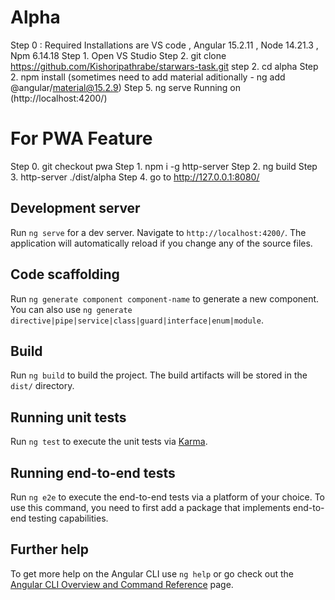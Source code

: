 # Alpha
Step 0 : Required Installations are VS code , Angular 15.2.11 , Node 14.21.3 , Npm 6.14.18
Step 1. Open VS Studio
Step 2. git clone https://github.com/Kishoripathrabe/starwars-task.git
step 2. cd alpha
Step 2. npm install (sometimes need to add material aditionally - ng add @angular/material@15.2.9)
Step 5. ng serve
Running on (http://localhost:4200/)

# For PWA Feature
Step 0. git checkout pwa
Step 1. npm i -g http-server
Step 2. ng build
Step 3. http-server ./dist/alpha
Step 4. go to http://127.0.0.1:8080/



## Development server

Run `ng serve` for a dev server. Navigate to `http://localhost:4200/`. The application will automatically reload if you change any of the source files.

## Code scaffolding

Run `ng generate component component-name` to generate a new component. You can also use `ng generate directive|pipe|service|class|guard|interface|enum|module`.

## Build

Run `ng build` to build the project. The build artifacts will be stored in the `dist/` directory.

## Running unit tests

Run `ng test` to execute the unit tests via [Karma](https://karma-runner.github.io).

## Running end-to-end tests

Run `ng e2e` to execute the end-to-end tests via a platform of your choice. To use this command, you need to first add a package that implements end-to-end testing capabilities.

## Further help

To get more help on the Angular CLI use `ng help` or go check out the [Angular CLI Overview and Command Reference](https://angular.io/cli) page.
